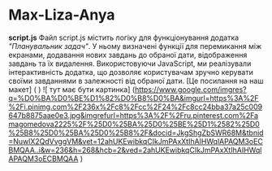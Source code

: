 # Max-Liza-Anya
**script.js**
Файл script.js містить логіку для функціонування додатка *"Планувальник задач"*. У ньому визначені функції для перемикання між екранами, додавання нових завдань до обраної дати, відображення завдань та їх видалення. Використовуючи JavaScript, ми реалізували інтерактивність додатка, що дозволяє користувачам зручно керувати своїми завданнями в залежності від обраної дати. [Це посилання на наш макет] (  )
![ тут має бути картинка] (https://www.google.com/imgres?q=%D0%BA%D0%BE%D1%82%D0%B8%D0%BA&imgurl=https%3A%2F%2Fi.pinimg.com%2F236x%2Fc8%2Fcc%2F24%2Fc8cc24bba37a25c009647b8875aae0e3.jpg&imgrefurl=https%3A%2F%2Fru.pinterest.com%2Famagomedova2225%2F%25D0%25BA%25D0%25BE%25D1%2582%25D0%25B8%25D0%25BA%25D0%25B8%2F&docid=JkgShgZbSWR68M&tbnid=NuwlX2QdVvggVM&vet=12ahUKEwibkqCIkJmPAxXtIhAIHWqlAPAQM3oECBMQAA..i&w=236&h=268&hcb=2&ved=2ahUKEwibkqCIkJmPAxXtIhAIHWqlAPAQM3oECBMQAA )
